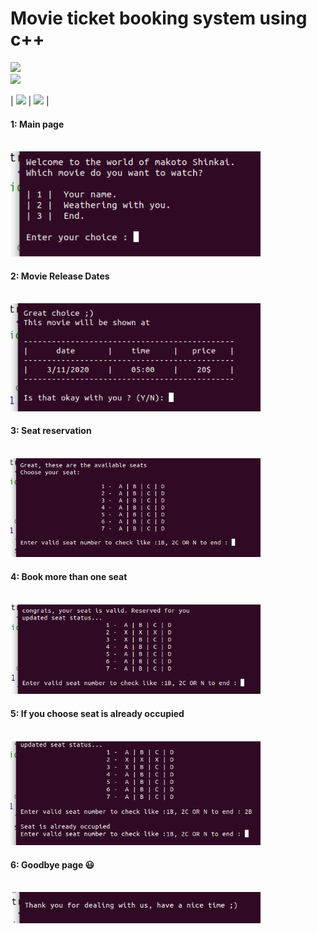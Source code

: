 # Movie ticket booking system using c++

<div class="row">
  <div class="column">
    <img src="https://media2.giphy.com/media/3ohjV6G9UwkB190zbq/giphy.gif" width="250"> 
  </div>
  <div class="column">
    <img src="https://media3.giphy.com/media/Id71NFYfSBOKv2IexE/giphy.gif" width="250">
  </div>

</div>

| <img src="https://media2.giphy.com/media/3ohjV6G9UwkB190zbq/giphy.gif" width="200">  | <img src="https://media3.giphy.com/media/Id71NFYfSBOKv2IexE/giphy.gif" width="200"> | 

#### 1: Main page <br> <br>
<img src="Images/1.png"  width="400"/>  

#### 2: Movie Release Dates <br> <br>
<img src="Images/2.png"  width="400"/>  


#### 3: Seat reservation <br> <br>
<img src="Images/3.png"  width="400"/>  


#### 4: Book more than one seat <br> <br>
<img src="Images/4.png"  width="400"/>  


#### 5: If you choose seat is already occupied <br> <br>
<img src="Images/5.png"  width="400"/>  


#### 6: Goodbye page :smiley: <br> <br>
<img src="Images/6.png"  width="400"/>  

